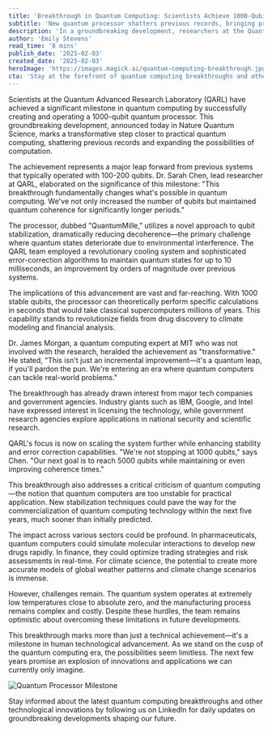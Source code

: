 ```yaml
---
title: 'Breakthrough in Quantum Computing: Scientists Achieve 1000-Qubit Milestone'
subtitle: 'New quantum processor shatters previous records, bringing practical quantum computing closer to reality'
description: 'In a groundbreaking development, researchers at the Quantum Advanced Research Laboratory have created a 1000-qubit quantum processor, significantly advancing quantum computing capabilities. Learn about how this milestone could transform industries from healthcare to finance and climate science.'
author: 'Emily Stevens'
read_time: '8 mins'
publish_date: '2025-02-03'
created_date: '2025-02-03'
heroImage: 'https://images.magick.ai/quantum-computing-breakthrough.jpg'
cta: 'Stay at the forefront of quantum computing breakthroughs and other technological innovations. Follow us on LinkedIn for daily updates on groundbreaking developments that are shaping our future.'
---
```


Scientists at the Quantum Advanced Research Laboratory (QARL) have achieved a significant milestone in quantum computing by successfully creating and operating a 1000-qubit quantum processor. This groundbreaking development, announced today in Nature Quantum Science, marks a transformative step closer to practical quantum computing, shattering previous records and expanding the possibilities of computation.

The achievement represents a major leap forward from previous systems that typically operated with 100-200 qubits. Dr. Sarah Chen, lead researcher at QARL, elaborated on the significance of this milestone: "This breakthrough fundamentally changes what's possible in quantum computing. We've not only increased the number of qubits but maintained quantum coherence for significantly longer periods."

The processor, dubbed "QuantumMille," utilizes a novel approach to qubit stabilization, dramatically reducing decoherence—the primary challenge where quantum states deteriorate due to environmental interference. The QARL team employed a revolutionary cooling system and sophisticated error-correction algorithms to maintain quantum states for up to 10 milliseconds, an improvement by orders of magnitude over previous systems.

The implications of this advancement are vast and far-reaching. With 1000 stable qubits, the processor can theoretically perform specific calculations in seconds that would take classical supercomputers millions of years. This capability stands to revolutionize fields from drug discovery to climate modeling and financial analysis.

Dr. James Morgan, a quantum computing expert at MIT who was not involved with the research, heralded the achievement as "transformative." He stated, "This isn't just an incremental improvement—it's a quantum leap, if you'll pardon the pun. We're entering an era where quantum computers can tackle real-world problems."

The breakthrough has already drawn interest from major tech companies and government agencies. Industry giants such as IBM, Google, and Intel have expressed interest in licensing the technology, while government research agencies explore applications in national security and scientific research.

QARL's focus is now on scaling the system further while enhancing stability and error correction capabilities. "We're not stopping at 1000 qubits," says Chen. "Our next goal is to reach 5000 qubits while maintaining or even improving coherence times."

This breakthrough also addresses a critical criticism of quantum computing—the notion that quantum computers are too unstable for practical application. New stabilization techniques could pave the way for the commercialization of quantum computing technology within the next five years, much sooner than initially predicted.

The impact across various sectors could be profound. In pharmaceuticals, quantum computers could simulate molecular interactions to develop new drugs rapidly. In finance, they could optimize trading strategies and risk assessments in real-time. For climate science, the potential to create more accurate models of global weather patterns and climate change scenarios is immense.

However, challenges remain. The quantum system operates at extremely low temperatures close to absolute zero, and the manufacturing process remains complex and costly. Despite these hurdles, the team remains optimistic about overcoming these limitations in future developments.

This breakthrough marks more than just a technical achievement—it's a milestone in human technological advancement. As we stand on the cusp of the quantum computing era, the possibilities seem limitless. The next few years promise an explosion of innovations and applications we can currently only imagine.

![Quantum Processor Milestone](https://images.magick.ai/quantum-computing-breakthrough.jpg)

Stay informed about the latest quantum computing breakthroughs and other technological innovations by following us on LinkedIn for daily updates on groundbreaking developments shaping our future.